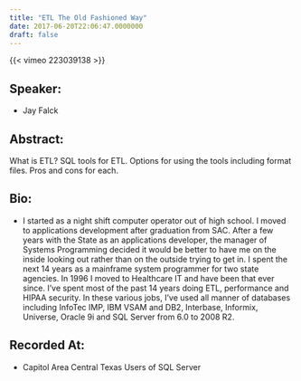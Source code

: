```yaml
---
title: "ETL The Old Fashioned Way"
date: 2017-06-20T22:06:47.0000000
draft: false
---
```


{{< vimeo 223039138 >}}

## Speaker:

 - Jay Falck

## Abstract:

<p>What is ETL? SQL tools for ETL. Options for using the tools including format files. Pros and cons for each.</p>

## Bio:

 - <p>I started as a night shift computer operator out of high school. I moved to applications development after graduation from SAC. After a few years with the State as an applications developer, the manager of Systems Programming decided it would be better to have me on the inside looking out rather than on the outside trying to get in. I spent the next 14 years as a mainframe system programmer for two state agencies. In 1996 I moved to Healthcare IT and have been that ever since. I’ve spent most of the past 14 years doing ETL, performance and HIPAA security. In these various jobs, I’ve used all manner of databases including InfoTec IMP, IBM VSAM and DB2, Interbase, Informix, Universe, Oracle 9i and SQL Server from 6.0 to 2008 R2.</p>

## Recorded At:

 - Capitol Area Central Texas Users of SQL Server

